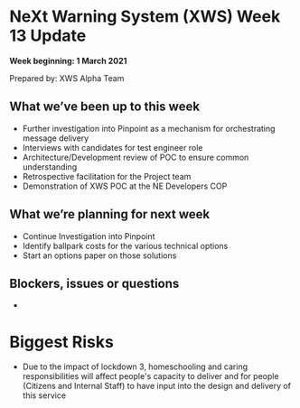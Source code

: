 # NeXt Warning System (XWS) Week 13 Update
**Week beginning: 1 March 2021** 

Prepared by: XWS Alpha Team

## What we’ve been up to this week

*	Further investigation into Pinpoint as a mechanism for orchestrating message delivery
*	Interviews with candidates for test engineer role
*	Architecture/Development review of POC to ensure common understanding
*	Retrospective facilitation for the Project team
*	Demonstration of XWS POC at the NE Developers COP

## What we’re planning for next week

* Continue Investigation into Pinpoint
* Identify ballpark costs for the various technical options
* Start an options paper on those solutions

## Blockers, issues or questions

* 

# Biggest Risks
* Due to the impact of lockdown 3, homeschooling and caring responsibilities will affect people's capacity to deliver and for people (Citizens and Internal Staff) to have input into the design and delivery of this service
